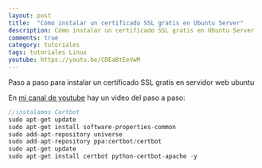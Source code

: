 ```yaml
---
layout: post
title:  "Cómo instalar un certificado SSL gratis en Ubuntu Server"
description: Cómo instalar un certificado SSL gratis en Ubuntu Server
comments: true
category: tutoriales
tags: tutoriales Linux
youtube: https://youtu.be/CDEaBtEeVwM
---
```

Paso a paso para instalar un certificado SSL gratis en servidor web ubuntu

En <a target="_blank" href="{{ page.youtube }}">mi canal de youtube</a> hay un video del paso a paso:

```PHP
//instalamos Certbot
sudo apt-get update
sudo apt-get install software-properties-common
sudo add-apt-repository universe
sudo add-apt-repository ppa:certbot/certbot
sudo apt-get update
sudo apt-get install certbot python-certbot-apache -y
```
